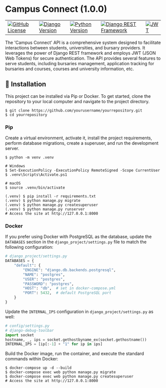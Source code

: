 # Campus Connect (1.0.0)

<table>
  <tr>
    <td>
      <a href="https://github.com/mavhungutrezzy/campus-connect/blob/main/LICENSE">
        <img src="https://img.shields.io/github/license/mavhungutrezzy/campus-connect" alt="GitHub License">
      </a>
    </td>
    <td>
      <a href="https://www.djangoproject.com/">
        <img src="https://img.shields.io/badge/Django-5.1.2-brightgreen" alt="Django Version">
      </a>
    </td>
    <td>
      <a href="https://www.python.org/">
        <img src="https://img.shields.io/badge/Python-3.10-blue" alt="Python Version">
      </a>
    </td>
    <td>
      <a href="https://www.django-rest-framework.org/">
        <img src="https://img.shields.io/badge/Django%20REST%20Framework-3.12.4-orange" alt="Django REST Framework">
      </a>
    </td>
    <td>
      <a href="https://jwt.io/">
        <img src="https://img.shields.io/badge/JWT-JSON%20Web%20Tokens-9cf" alt="JWT">
      </a>
    </td>
  </tr>
</table>

The 'Campus Connect' API is a comprehensive system designed to facilitate interactions between students, universities, and bursary providers. It leverages the power of Django REST framework and employs JWT (JSON Web Tokens) for secure authentication. The API provides several features to serve students, including bursaries management, application tracking for bursaries and courses, courses and university information, etc.

## 📖 Installation

This project can be installed via Pip or Docker. To get started, clone the repository to your local computer and navigate to the project directory.

```shell
$ git clone https://github.com/yourusername/yourrepository.git
$ cd yourrepository
```

### Pip

Create a virtual environment, activate it, install the project requirements, perform database migrations, create a superuser, and run the development server.

```shell
$ python -m venv .venv

# Windows
$ Set-ExecutionPolicy -ExecutionPolicy RemoteSigned -Scope CurrentUser
$ .venv\Scripts\Activate.ps1

# macOS
$ source .venv/bin/activate

(.venv) $ pip install -r requirements.txt
(.venv) $ python manage.py migrate
(.venv) $ python manage.py createsuperuser
(.venv) $ python manage.py runserver
# Access the site at http://127.0.0.1:8000
```

### Docker

If you prefer using Docker with PostgreSQL as the database, update the `DATABASES` section in the `django_project/settings.py` file to match the following configuration:

```python
# django_project/settings.py
DATABASES = {
    "default": {
        "ENGINE": "django.db.backends.postgresql",
        "NAME": "postgres",
        "USER": "postgres",
        "PASSWORD": "postgres",
        "HOST": "db",  # set in docker-compose.yml
        "PORT": 5432,  # default PostgreSQL port
    }
}
```

Update the `INTERNAL_IPS` configuration in `django_project/settings.py` as well:

```python
# config/settings.py
# django-debug-toolbar
import socket
hostname, _, ips = socket.gethostbyname_ex(socket.gethostname())
INTERNAL_IPS = [ip[:-1] + "1" for ip in ips]
```

Build the Docker image, run the container, and execute the standard commands within Docker:

```shell
$ docker-compose up -d --build
$ docker-compose exec web python manage.py migrate
$ docker-compose exec web python manage.py createsuperuser
# Access the site at http://127.0.0.1:8000
```

